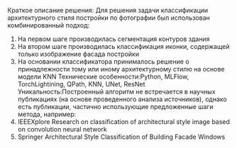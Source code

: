 Краткое описание решения:
Для решения задачи классификации архитектурного стиля постройки по фотографии был использован комбинированный подход:
1. На первом шаге производилась сегментация контуров здания
2. На втором шаге производилась классификация иконки, содержащей только изображение фасада постройки
3. На основании классификатора принималось решение о принадлежности тому или иному архитектурному стилю на основе модели KNN
Технические особенности:Python, MLFlow, TorchLightining, QPath, KNN, UNet, ResNet
Уникальность:Построенный алгоритм не встречается в научных публикациях (на основе проведенного анализа источников), однако есть публикации, частично использующие предложенные шаги метода, например:
1. IEEEXplore Research on classification of architectural style image based on convolution neural network
2. Springer Architectural Style Classification of Building Facade Windows
